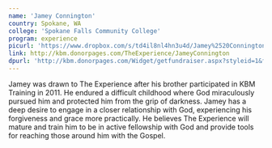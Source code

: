 ```yaml
---
name: 'Jamey Connington'
country: Spokane, WA
college: 'Spokane Falls Community College'
program: experience
picurl: 'https://www.dropbox.com/s/td4il8nl4hn3u4d/Jamey%2520Connington.jpg'
link: http://kbm.donorpages.com/TheExperience/JameyConnington
dpurl: 'http://kbm.donorpages.com/Widget/getfundraiser.aspx?styleid=1&fid=26a6fc2f-e024-452e-96d0-982f96c64b54&pageId=444&did=9e6e189d-1066-4f69-bed1-bf32a5ec586f&type=indiv'
---
```


Jamey was drawn to The Experience after his brother participated in KBM Training in 2011. He endured a difficult childhood where God miraculously pursued him and protected him from the grip of darkness. Jamey has a deep desire to engage in a closer relationship with God, experiencing his forgiveness and grace more practically. He believes The Experience will mature and train him to be in active fellowship with God and provide tools for reaching those around him with the Gospel.
